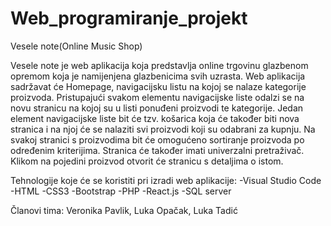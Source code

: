 # Web_programiranje_projekt


Vesele note(Online Music Shop)

Vesele note je web aplikacija koja predstavlja online trgovinu glazbenom opremom koja je namijenjena glazbenicima svih uzrasta. Web aplikacija sadržavat će Homepage, navigacijsku listu na kojoj se nalaze kategorije proizvoda. Pristupajući svakom elementu navigacijske liste odalzi se na novu stranicu na kojoj su u listi ponuđeni proizvodi te kategorije. Jedan element navigacijske liste bit će tzv. košarica koja će također biti nova stranica i na njoj će se nalaziti svi proizvodi koji su odabrani za kupnju. Na svakoj stranici s proizvodima bit će omogućeno sortiranje proizvoda po određenim kriterijima. Stranica će također imati univerzalni pretraživač. Klikom na pojedini proizvod otvorit će stranicu s detaljima o istom.

Tehnologije koje će se koristiti pri izradi web aplikacije:
-Visual Studio Code
-HTML
-CSS3
-Bootstrap
-PHP
-React.js
-SQL server

Članovi tima:
Veronika Pavlik,
Luka Opačak,
Luka Tadić
